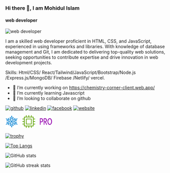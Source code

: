 ### Hi there 👋, I am Mohidul Islam
#### web developer
![web developer](https://media.licdn.com/dms/image/D5616AQHOm2VIvdO4Cw/profile-displaybackgroundimage-shrink_350_1400/0/1691149097102?e=1702512000&v=beta&t=-SD72KdHw-_Y-z1kG56ia7oyNNTfUYxSYb8GazLlbYk)

I am a skilled web developer proficient in HTML, CSS, and JavaScript, experienced in using frameworks and libraries. With knowledge of database management and Git, I am dedicated to delivering top-quality web solutions, seeking opportunities to contribute expertise and drive innovation in web development projects.

Skills: Html/CSS/ React/Tailwind/JavaScript/Bootstrap/Node.js /Express.js/MongoDB/ Firebase /Netlify/ vercel.

- 🔭 I’m currently working on https://chemistry-corner-client.web.app/ 
- 🌱 I’m currently learning Javascript 
- 👯 I’m looking to collaborate on github 


[<img src='https://cdn.jsdelivr.net/npm/simple-icons@3.0.1/icons/github.svg' alt='github' height='40'>](https://github.com/sobujhasan1000)  [<img src='https://cdn.jsdelivr.net/npm/simple-icons@3.0.1/icons/linkedin.svg' alt='linkedin' height='40'>](https://www.linkedin.com/in/https://www.linkedin.com/in/mohidul-is//)  [<img src='https://cdn.jsdelivr.net/npm/simple-icons@3.0.1/icons/facebook.svg' alt='facebook' height='40'>](https://www.facebook.com/https://www.facebook.com/mdmohidulislam8)  [<img src='https://cdn.jsdelivr.net/npm/simple-icons@3.0.1/icons/icloud.svg' alt='website' height='40'>](https://my-protfolio-a99af.web.app/)  

<a href='https://archiveprogram.github.com/'><img src='https://raw.githubusercontent.com/acervenky/animated-github-badges/master/assets/acbadge.gif' width='40' height='40'></a> <a href='https://docs.github.com/en/developers'><img src='https://raw.githubusercontent.com/acervenky/animated-github-badges/master/assets/devbadge.gif' width='40' height='40'></a> <a href='https://github.com/pricing'><img src='https://raw.githubusercontent.com/acervenky/animated-github-badges/master/assets/pro.gif' width='40' height='40'></a> 

[![trophy](https://github-profile-trophy.vercel.app/?username=sobujhasan1000)](https://github.com/ryo-ma/github-profile-trophy)

[![Top Langs](https://github-readme-stats.vercel.app/api/top-langs/?username=sobujhasan1000)](https://github.com/anuraghazra/github-readme-stats)

![GitHub stats](https://github-readme-stats.vercel.app/api?username=sobujhasan1000&show_icons=true)  

![GitHub streak stats](https://streak-stats.demolab.com/?user=sobujhasan1000)  


